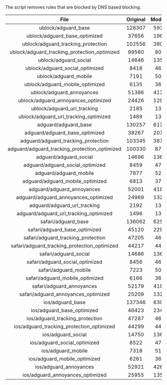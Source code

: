 The script removes rules that are blocked by DNS based blocking.


| File | Original | Modified |
|:----:|:-----:|:-----:|
| ublock/adguard_base | 128307 | 59308 |
| ublock/adguard_base_optimized | 37656 | 19687 |
| ublock/adguard_tracking_protection | 102556 | 38023 |
| ublock/adguard_tracking_protection_optimized | 99560 | 8034 |
| ublock/adguard_social | 14646 | 13580 |
| ublock/adguard_social_optimized | 8418 | 4664 |
| ublock/adguard_mobile | 7191 | 5054 |
| ublock/adguard_mobile_optimized | 6135 | 3613 |
| ublock/adguard_annoyances | 51386 | 41340 |
| ublock/adguard_annoyances_optimized | 24426 | 12910 |
| ublock/adguard_url_tracking | 2185 | 1331 |
| ublock/adguard_url_tracking_optimized | 1489 | 1328 |
| adguard/adguard_base | 130257 | 61329 |
| adguard/adguard_base_optimized | 38267 | 20734 |
| adguard/adguard_tracking_protection | 103345 | 38752 |
| adguard/adguard_tracking_protection_optimized | 100330 | 8747 |
| adguard/adguard_social | 14696 | 13637 |
| adguard/adguard_social_optimized | 8459 | 4708 |
| adguard/adguard_mobile | 7877 | 5234 |
| adguard/adguard_mobile_optimized | 6813 | 3786 |
| adguard/adguard_annoyances | 52001 | 41893 |
| adguard/adguard_annoyances_optimized | 24969 | 13205 |
| adguard/adguard_url_tracking | 2192 | 1338 |
| adguard/adguard_url_tracking_optimized | 1496 | 1335 |
| safari/adguard_base | 136062 | 62583 |
| safari/adguard_base_optimized | 45120 | 22984 |
| safari/adguard_tracking_protection | 47205 | 4622 |
| safari/adguard_tracking_protection_optimized | 44217 | 4475 |
| safari/adguard_social | 14686 | 13621 |
| safari/adguard_social_optimized | 8456 | 4695 |
| safari/adguard_mobile | 7223 | 5090 |
| safari/adguard_mobile_optimized | 6166 | 3643 |
| safari/adguard_annoyances | 52179 | 41994 |
| safari/adguard_annoyances_optimized | 25209 | 13283 |
| ios/adguard_base | 137346 | 63088 |
| ios/adguard_base_optimized | 46423 | 23488 |
| ios/adguard_tracking_protection | 47287 | 4630 |
| ios/adguard_tracking_protection_optimized | 44299 | 4483 |
| ios/adguard_social | 14750 | 13659 |
| ios/adguard_social_optimized | 8522 | 4715 |
| ios/adguard_mobile | 7318 | 5134 |
| ios/adguard_mobile_optimized | 6261 | 3684 |
| ios/adguard_annoyances | 52921 | 42626 |
| ios/adguard_annoyances_optimized | 25955 | 13594 |